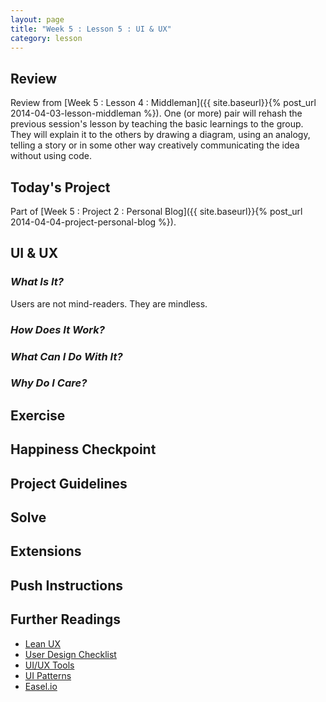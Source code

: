 ```yaml
---
layout: page
title: "Week 5 : Lesson 5 : UI & UX"
category: lesson
---
```


## Review

Review from [Week 5 : Lesson 4 : Middleman]({{ site.baseurl}}{% post_url 2014-04-03-lesson-middleman %}).  One (or more) pair will rehash the previous session's lesson by teaching the basic learnings to the group.  They will explain it to the others by drawing a diagram, using an analogy, telling a story or in some other way creatively communicating the idea without using code.

## Today's Project<a name="todays-project"></a>

Part of [Week 5 : Project 2 : Personal Blog]({{ site.baseurl}}{% post_url 2014-04-04-project-personal-blog %}).

## UI & UX

### _What Is It?_

Users are not mind-readers.  They are mindless.

### _How Does It Work?_

### _What Can I Do With It?_

### _Why Do I Care?_

## Exercise

## Happiness Checkpoint

## Project Guidelines

## Solve

## Extensions

## Push Instructions

## Further Readings

* [Lean UX](http://uxdesign.smashingmagazine.com/2011/03/07/lean-ux-getting-out-of-the-deliverables-business/)
* [User Design Checklist](http://userium.com/)
* [UI/UX Tools](http://uxmastery.com/resources/tools/)
* [UI Patterns](http://ui-patterns.com/)
* [Easel.io](https://www.easel.io/#plans)
